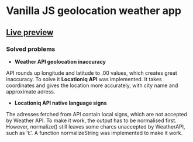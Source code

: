 # Vanilla JS geolocation weather app
## [Live preview](https://kglab99.github.io/weather-app-js/)


### Solved problems
- **Weather API geolocation inaccuracy**

API rounds up longitude and latitude to .00 values, which creates great inaccuracy.
To solve it **Locationiq API** was implemented. It takes coordinates and gives the location more accurately, with city name and approximate adress.


- **Locationiq API native language signs**

The adresses fetched from API contain local signs, which are not accepted by Weather API. To make it work, the output has to be normalised first.
However, normalize() still leaves some charcs unaccepted by WeatherAPI, such as 'Ł'. A function normalizeString was implemented to make it work.

